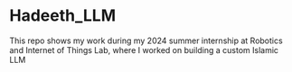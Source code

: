 # Hadeeth_LLM
This repo shows my work during my 2024 summer internship at Robotics and Internet of Things Lab, where I worked on building a custom Islamic LLM 
